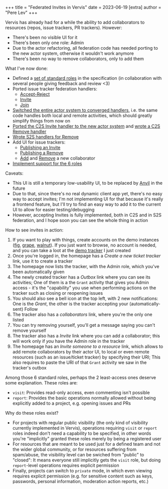 +++
title = "Federated Invites in Vervis"
date = 2023-06-19
[extra]
author = "Pere Lev"
+++

Vervis has already had for a while the ability to add collaborators to
resources (repos, issue trackers, PR trackers). However:

- There's been no visible UI for it
- There's been only one role: Admin
- Due to the actor refactoring, all federation code has needed porting to the
  new actor system, otherwise it wouldn't work anymore
- There's been no way to remove collaborators, only to add them

What I've now done:

- Defined a
  [set of standard roles](https://codeberg.org/ForgeFed/ForgeFed/pulls/201)
  in the specification (in collaboration with several people giving feedback
  and review <3)
- Ported issue tracker federation handlers:
  - [Accept-Reject](https://codeberg.org/ForgeFed/Vervis/commit/9955a3c0ad7f459b1579e1a2fe61c6cb663a9a7c)
  - [Invite](https://codeberg.org/ForgeFed/Vervis/commit/85f77fcac47b1fbedfabe7f87d9383c92a5deef5)
  - [Join](https://codeberg.org/ForgeFed/Vervis/commit/59e99f405adc862d253e7da819cadeaf29b380c7)
- [Switched the entire actor system to converged
  handlers](https://codeberg.org/ForgeFed/Vervis/commit/d33f272ede92e5f526e793e1e0c02d8fff3e41f5),
  i.e. the same code handles both local and remote activities, which should
  greatly simplify things from now on
- [Ported the C2S Invite handler to the new actor
  system](https://codeberg.org/ForgeFed/Vervis/commit/ffb5dadac7310a58aa0c0889192e75accf3767dc)
  and
  [wrote a C2S Remove handler](https://codeberg.org/ForgeFed/Vervis/commit/9673887479908451e5ca7a57a8254f1ba7a60bbc)
- [Wrote S2S handlers for Remove](https://codeberg.org/ForgeFed/Vervis/commit/7b64ab56b17cc187cfcdbdbbf8a9024b93a98197)
- Add UI for issue trackers:
  - [Publishing an Invite](https://codeberg.org/ForgeFed/Vervis/commit/aaa92d8141c8755e1262074313c091a919acddee)
  - [Publishing a Remove](https://codeberg.org/ForgeFed/Vervis/commit/58518811e38012bff6eaa106f38621cc9ac673d9)
  - [Add](https://codeberg.org/ForgeFed/Vervis/commit/928ad8f9a94eb71061138f97124a13e021a9d282)
    and
    [Remove](https://codeberg.org/ForgeFed/Vervis/commit/c8c2106eabe69a3e1a99fc92493df44a9625a5be)
    a new collaborator
- [Implement support for the 6 roles](https://codeberg.org/ForgeFed/Vervis/commit/581838e5503da740b2944d61d06f794bdf862c51)

Caveats:

- This UI is still a temporary low-usability UI, to be replaced by
  [Anvil](https://codeberg.org/Anvil/Anvil) in the future
- Due to that, since there's no real dynamic client app yet, there's no easy
  way to accept invites; I'm not implementing UI for that because it's really a
  frontend feature, but I'll try to find an easy way to add it to the current
  UI to allow for easier testing/debugging
- However, accepting Invites is fully implemented, both in C2S and in S2S
  federation, and I hope soon you can see the whole thing in action

How to see invites in action:

1. If you want to play with things, create accounts on the demo instances
   ([fig][], [grape][], [walnut][]). If you just want to browse, no account is
   needed, and you can take a loot at the
   [demo tracker](https://fig.fr33domlover.site/decks/mbWob) I just created
2. Once you're logged in, the homepage has a *Create a new ticket tracker*
   link, use it to create a tracker
3. The homepage now lists the tracker, with the Admin role, which you've been
   automatically given
4. The newly created tracker has a *Outbox* link where you can see its
   activities; One of them is a the `Grant` activity that gives you Admin
   access - it's the "capability" you use when performing actions on the
   tracker such as closing or reopening issues
5. You should also see a bell icon at the top left, with 2 new notifications:
   One is the *Grant*, the other is the tracker accepting your
   (automatically-sent) Follow
6. The tracker also has a *collaborators* link, where you're the only one
   listed
7. You can try removing yourself, you'll get a message saying you can't remove
   yourself
8. The tracker also has a *Invite* link where you can add a collaborator; this
   will work only if *you* have the Admin role in the tracker
9. The homepage has an *Invite someone to a resource* link, which allows to add
   remote collaborators by their actor UI, to local or even remote resources
   (such as an issue/ticket tracker) by specifying their URI; This also
   requires to paste the URI of that `Grant` activity we saw in the tracker's
   outbox

Among those 6 standard roles, perhaps the 2 least-access ones deserve some
explanation. These roles are:

- `visit`: Provides read-only access, even commenting isn't possible
- `report`: Provides the basic operations normally allowed without being
  explicitly added to a project, e.g. opening issues and PRs

Why do these roles exist?

- For projects with regular public visibility (the only kind of visibility
  currently implemented in Vervis), operations requiring `visit` or `report`
  roles indeed don't need a capability to be specified, in other words you're
  "implicitly" granted these roles merely by being a registered user
- For resources that are meant to be used just for a defined team and not the
  wider global community, or for resources suffering from spam/abuse, the
  visibility level can be swiched from "public" to "closed": It means everyone
  still implicitly gets the `visit` role, but doing `report`-level operations
  requires explicit permission
- Finally, projects can switch to `private` mode, in which even viewing
  requires explicit permission (e.g. for sensitive content such as keys,
  passwords, personal information, moderation action reports, etc.)

[fig]: https://fig.fr33domlover.site
[grape]: https://grape.fr33domlover.site
[walnut]: https://walnut.fr33domlover.site
